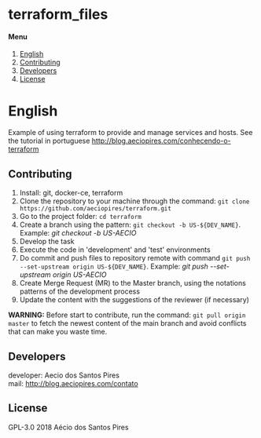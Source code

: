 # terraform_files #

[English]: #english
[Contributing]: #contributing
[Developers]: #developers
[License]: #license

#### Menu

1. [English][English]
2. [Contributing][Contributing]
3. [Developers][Developers]
4. [License][License]

# English

Example of using terraform to provide and manage services and hosts. See the tutorial in portuguese http://blog.aeciopires.com/conhecendo-o-terraform

## Contributing

1. Install: git, docker-ce, terraform
2. Clone the repository to your machine through the command: `git clone https://github.com/aeciopires/terraform.git`
3. Go to the project folder: `cd terraform`
4. Create a branch using the pattern: `git checkout -b US-${DEV_NAME}`. Example: *git checkout -b US-AECIO*
5. Develop the task
6. Execute the code in 'development' and 'test' environments
7. Do commit and push files to repository remote with command `git push --set-upstream origin US-${DEV_NAME}`. Example: *git push --set-upstream origin US-AECIO*
8. Create Merge Request (MR) to the Master branch, using the notations patterns of the development process
9. Update the content with the suggestions of the reviewer (if necessary)

**WARNING:** Before start to contribute, run the command: `git pull origin master` to fetch the newest content of the main branch and avoid conflicts that can make you waste time.

## Developers

developer: Aecio dos Santos Pires<br>
mail: http://blog.aeciopires.com/contato

## License

GPL-3.0 2018 Aécio dos Santos Pires
